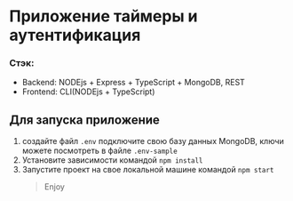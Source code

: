 # Приложение таймеры и аутентификация

### Стэк:

- Backend: NODEjs + Express + TypeScript + MongoDB, REST
- Frontend: CLI(NODEjs + TypeScript)

## Для запуска приложение

1. создайте файл `.env` подключите свою базу данных MongoDB, ключи можете посмотреть в файле `.env-sample`
2. Установите зависимости командой `npm install`
3. Запустите проект на свое локальной машине командой `npm start`
   > Enjoy
